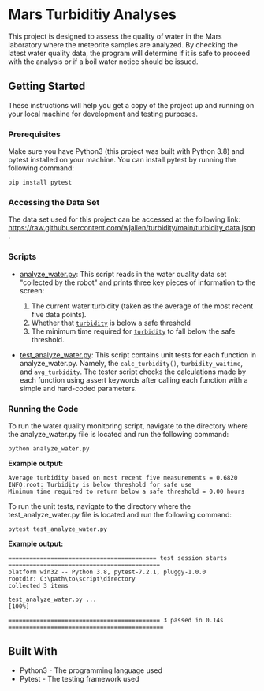 # Mars Turbiditiy Analyses

This project is designed to assess the quality of water in the Mars laboratory where the meteorite samples are analyzed. By checking the latest water quality data, the program will determine if it is safe to proceed with the analysis or if a boil water notice should be issued.

## Getting Started
These instructions will help you get a copy of the project up and running on your local machine for development and testing purposes.

### Prerequisites
Make sure you have Python3 (this project was built with Python 3.8) and pytest installed on your machine. You can install pytest by running the following command:

```
pip install pytest
```

### Accessing the Data Set

The data set used for this project can be accessed at the following link: https://raw.githubusercontent.com/wjallen/turbidity/main/turbidity_data.json.

### Scripts

  - [analyze_water.py](./analyze_water.py): This script reads in the water quality data set "collected by the robot" and prints three key pieces of information to the screen:
          
      1. The current water turbidity (taken as the average of the most recent five data points).
      2. Whether that [`turbidity`](## "Turbidity is the measure of relative clarity of a liquid") is below a safe threshold
      3. The minimum time required for [`turbidity`](## "Turbidity is the measure of relative clarity of a liquid") to fall below the safe threshold.

  - [test_analyze_water.py](./test_analyze_water.py): This script contains unit tests for each function in analyze_water.py. Namely, the `calc_turbidity()`, `turbidity_waitime`, and `avg_turbidity`. The tester script checks the calculations made by each function using assert keywords after calling each function with a simple and hard-coded parameters.

### Running the Code
To run the water quality monitoring script, navigate to the directory where the analyze_water.py file is located and run the following command:

```
python analyze_water.py
```
 **Example output:**

```
Average turbidity based on most recent five measurements = 0.6820
INFO:root: Turbidity is below threshold for safe use
Minimum time required to return below a safe threshold = 0.00 hours
```

To run the unit tests, navigate to the directory where the test_analyze_water.py file is located and run the following command:

```
pytest test_analyze_water.py
```

**Example output:**
```
========================================== test session starts ===========================================
platform win32 -- Python 3.8, pytest-7.2.1, pluggy-1.0.0
rootdir: C:\path\to\script\directory
collected 3 items

test_analyze_water.py ...                                                                           [100%] 

=========================================== 3 passed in 0.14s ============================================
```

## Built With
  - Python3 - The programming language used
  - Pytest - The testing framework used

